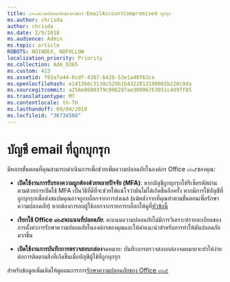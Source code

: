 ```yaml
---
title: ๔๒๓ความปลอดภัยขององค์กร-EmailAccountCompromised บุกรุก
ms.author: chrisda
author: chrisda
ms.date: 2/9/2018
ms.audience: Admin
ms.topic: article
ROBOTS: NOINDEX, NOFOLLOW
localization_priority: Priority
ms.collection: Adm_O365
ms.custom: 423
ms.assetid: f93a7a44-0cdf-4387-b428-53e1a48f63ce
ms.openlocfilehash: e141366c3130c529b1b4322813100002b220c9da
ms.sourcegitcommit: a256e8680379c006287ae30996763051c4d9ff85
ms.translationtype: MT
ms.contentlocale: th-TH
ms.lasthandoff: 09/04/2019
ms.locfileid: "36734508"
---
```

# <a name="compromised-email-accounts"></a>บัญชี email ที่ถูกบุกรุก

มีหลายขั้นตอนที่คุณสามารถดำเนินการเพื่อช่วยเพิ่มความปลอดภัยในองค์กร Office ๓๖๕ของคุณ:

- **เปิดใช้งานการรับรองความถูกต้องด้วยหลายปัจจัย (MFA)**: หากบัญชีถูกบุกรุกให้รีเซ็ตรหัสผ่านตามด้วยการเปิดใช้ MFA เป็นวิธีที่ดีที่จะช่วยให้แน่ใจว่ามันไม่ได้เกิดขึ้นอีกครั้ง หากมีการใช้บัญชีที่ถูกบุกรุกเพื่อส่งสแปมคุณอาจถูกบล็อกจากการส่งเมล์ (แม้หลังจากที่คุณทำตามขั้นตอนเพื่อรักษาความปลอดภัย) หากต้องการลบผู้ใช้ออกจากรายการบล็อกให้ดูที่[หัวข้อนี้](https://technet.microsoft.com/library/ms.exch.eac.actioncenter.aspx)

- **เรียกใช้ Office ๓๖๕คะแนนที่ปลอดภัย**: คะแนนความปลอดภัยไม่มีการวิเคราะห์รายละเอียดของการตั้งค่าการรักษาความปลอดภัยในองค์กรของคุณและให้คำแนะนำสำหรับการทำให้มันปลอดภัยมากขึ้น

- **เปิดใช้งานการบันทึกการตรวจสอบกล่อง**จดหมาย: บันทึกการตรวจสอบกล่องจดหมายจะทำให้ง่ายต่อการติดตามสิ่งที่เกิดขึ้นเมื่อบัญชีผู้ใช้ที่ถูกบุกรุก

สำหรับข้อมูลเพิ่มเติมให้ดูแผนการการ[รักษาความปลอดภัยของ Office ๓๖๕](https://docs.microsoft.com/office365/securitycompliance/security-roadmap)
